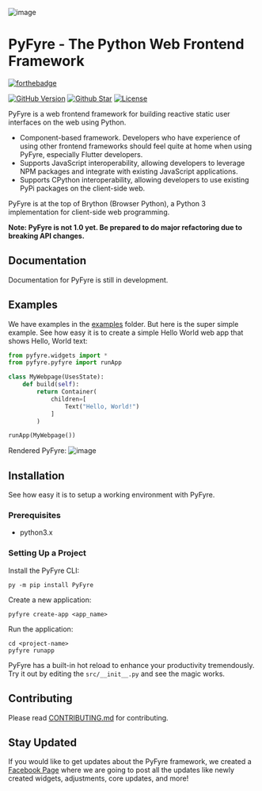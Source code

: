 ![image](https://user-images.githubusercontent.com/64759159/151080177-2b2ab45a-86e5-4746-b92f-6c4edd1aaa8f.png)

# PyFyre - The Python Web Frontend Framework
[![forthebadge](https://forthebadge.com/images/badges/made-with-python.svg)](https://forthebadge.com)

[![GitHub Version](https://img.shields.io/github/release/pyfyre/pyfyre.svg?style=for-the-badge)](https://github.com/pyfyre/pyfyre/releases)
[![Github Star](https://img.shields.io/github/stars/pyfyre/pyfyre.svg?style=for-the-badge)](https://github.com/pyfyre/pyfyre/stargazers) 
[![License](https://img.shields.io/github/license/pyfyre/pyfyre.svg?style=for-the-badge)](https://github.com/pyfyre/pyfyre/blob/main/LICENSE)

PyFyre is a web frontend framework for building reactive static user interfaces on the web using Python.
- Component-based framework. Developers who have experience of using other frontend frameworks should feel quite at home when using PyFyre, especially Flutter developers.
- Supports JavaScript interoperability, allowing developers to leverage NPM packages and integrate with existing JavaScript applications.
- Supports CPython interoperability, allowing developers to use existing PyPi packages on the client-side web.

PyFyre is at the top of Brython (Browser Python), a Python 3 implementation for client-side web programming.

**Note: PyFyre is not 1.0 yet. Be prepared to do major refactoring due to breaking API changes.**

## Documentation
Documentation for PyFyre is still in development.

## Examples
We have examples in the [examples](examples) folder. But here is the super simple example.
See how easy it is to create a simple Hello World web app that shows Hello, World text:

```py
from pyfyre.widgets import *
from pyfyre.pyfyre import runApp

class MyWebpage(UsesState):
    def build(self):
        return Container(
            children=[
                Text("Hello, World!")
            ]
        )

runApp(MyWebpage())
```

Rendered PyFyre:
![image](https://user-images.githubusercontent.com/64759159/111881940-d80e4380-89ed-11eb-9ffc-d607d80896fb.png)

## Installation
See how easy it is to setup a working environment with PyFyre.

### Prerequisites
* python3.x

### Setting Up a Project
Install the PyFyre CLI:
```
py -m pip install PyFyre
```
Create a new application:
```
pyfyre create-app <app_name>
```
Run the application:
```
cd <project-name>
pyfyre runapp
```
PyFyre has a built-in hot reload to enhance your productivity tremendously. Try it out by editing the `src/__init__.py` and see the magic works.

## Contributing
Please read [CONTRIBUTING.md](CONTRIBUTING.md) for contributing.

## Stay Updated
If you would like to get updates about the PyFyre framework, we created a [Facebook Page](https://www.facebook.com/PyFyreframework) where we are going to post all the updates like newly created widgets, adjustments, core updates, and more!
